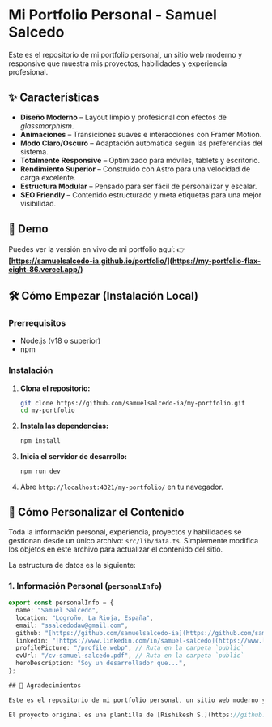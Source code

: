 # Mi Portfolio Personal - Samuel Salcedo

Este es el repositorio de mi portfolio personal, un sitio web moderno y responsive que muestra mis proyectos, habilidades y experiencia profesional.

## ✨ Características

- **Diseño Moderno** – Layout limpio y profesional con efectos de *glassmorphism*.
- **Animaciones** – Transiciones suaves e interacciones con Framer Motion.
- **Modo Claro/Oscuro** – Adaptación automática según las preferencias del sistema.
- **Totalmente Responsive** – Optimizado para móviles, tablets y escritorio.
- **Rendimiento Superior** – Construido con Astro para una velocidad de carga excelente.
- **Estructura Modular** – Pensado para ser fácil de personalizar y escalar.
- **SEO Friendly** – Contenido estructurado y meta etiquetas para una mejor visibilidad.

## 🚀 Demo

Puedes ver la versión en vivo de mi portfolio aquí:
👉 **[https://samuelsalcedo-ia.github.io/portfolio/](https://my-portfolio-flax-eight-86.vercel.app/)**

## 🛠️ Cómo Empezar (Instalación Local)

### Prerrequisitos
- Node.js (v18 o superior)
- npm

### Instalación

1.  **Clona el repositorio:**
    ```bash
    git clone https://github.com/samuelsalcedo-ia/my-portfolio.git
    cd my-portfolio
    ```

2.  **Instala las dependencias:**
    ```bash
    npm install
    ```

3.  **Inicia el servidor de desarrollo:**
    ```bash
    npm run dev
    ```

4.  Abre `http://localhost:4321/my-portfolio/` en tu navegador.

## 🧩 Cómo Personalizar el Contenido

Toda la información personal, experiencia, proyectos y habilidades se gestionan desde un único archivo: `src/lib/data.ts`. Simplemente modifica los objetos en este archivo para actualizar el contenido del sitio.

La estructura de datos es la siguiente:

### 1. Información Personal (`personalInfo`)
```ts
export const personalInfo = {
  name: "Samuel Salcedo",
  location: "Logroño, La Rioja, España",
  email: "ssalcedodaw@gmail.com",
  github: "[https://github.com/samuelsalcedo-ia](https://github.com/samuelsalcedo-ia)",
  linkedin: "[https://www.linkedin.com/in/samuel-salcedo](https://www.linkedin.com/in/samuel-salcedo)",
  profilePicture: "/profile.webp", // Ruta en la carpeta `public`
  cvUrl: "/cv-samuel-salcedo.pdf", // Ruta en la carpeta `public`
  heroDescription: "Soy un desarrollador que...",
};

## 🙏 Agradecimientos

Este es el repositorio de mi portfolio personal, un sitio web moderno y responsive construido con **Astro**, **React**, y **Tailwind CSS**.

El proyecto original es una plantilla de [Rishikesh S.](https://github.com/rishikesh2003/my-portfolio.git), que he adaptado y personalizado con mi propia información y estructura de datos.
